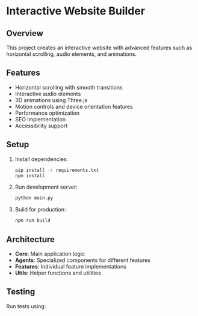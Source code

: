# Interactive Website Builder

## Overview
This project creates an interactive website with advanced features such as horizontal scrolling, audio elements, and animations.

## Features
- Horizontal scrolling with smooth transitions
- Interactive audio elements
- 3D animations using Three.js
- Motion controls and device orientation features
- Performance optimization
- SEO implementation
- Accessibility support

## Setup
1. Install dependencies:
   ```bash
   pip install -r requirements.txt
   npm install
   ```

2. Run development server:
   ```bash
   python main.py
   ```

3. Build for production:
   ```bash
   npm run build
   ```

## Architecture
- **Core**: Main application logic
- **Agents**: Specialized components for different features
- **Features**: Individual feature implementations
- **Utils**: Helper functions and utilities

## Testing
Run tests using: